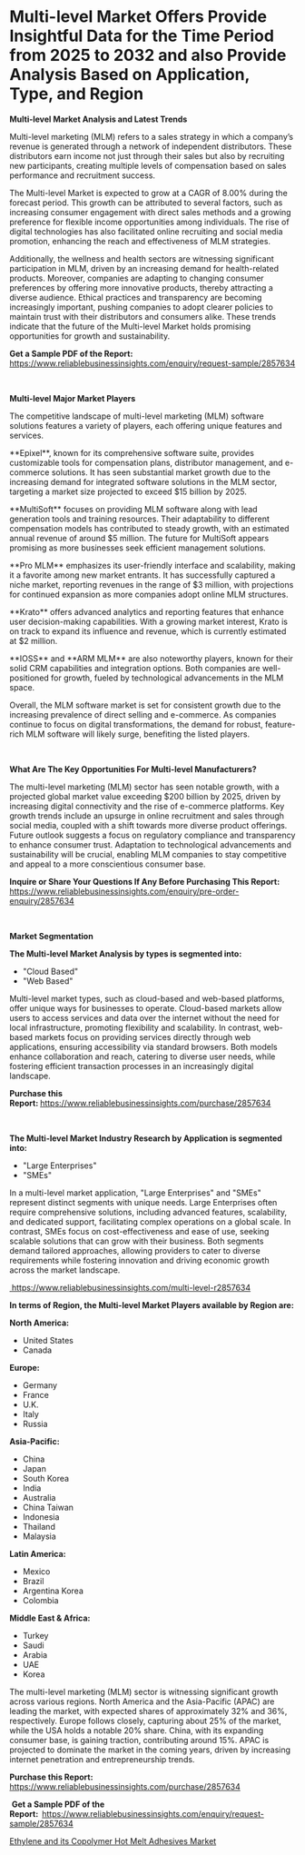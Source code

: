 <p><h1>Multi-level Market Offers Provide Insightful Data for the Time Period from 2025 to 2032 and also Provide Analysis Based on Application, Type, and Region</h1></p><p><strong>Multi-level Market Analysis and Latest Trends</strong></p>
<p><p>Multi-level marketing (MLM) refers to a sales strategy in which a company’s revenue is generated through a network of independent distributors. These distributors earn income not just through their sales but also by recruiting new participants, creating multiple levels of compensation based on sales performance and recruitment success.</p><p>The Multi-level Market is expected to grow at a CAGR of 8.00% during the forecast period. This growth can be attributed to several factors, such as increasing consumer engagement with direct sales methods and a growing preference for flexible income opportunities among individuals. The rise of digital technologies has also facilitated online recruiting and social media promotion, enhancing the reach and effectiveness of MLM strategies. </p><p>Additionally, the wellness and health sectors are witnessing significant participation in MLM, driven by an increasing demand for health-related products. Moreover, companies are adapting to changing consumer preferences by offering more innovative products, thereby attracting a diverse audience. Ethical practices and transparency are becoming increasingly important, pushing companies to adopt clearer policies to maintain trust with their distributors and consumers alike. These trends indicate that the future of the Multi-level Market holds promising opportunities for growth and sustainability.</p></p>
<p><strong>Get a Sample PDF of the Report:&nbsp;</strong> <a href="https://www.reliablebusinessinsights.com/enquiry/request-sample/2857634?utm_campaign=3113&utm_medium=2&utm_source=Github&utm_content=ia&utm_term=12032025&utm_id=multi-level">https://www.reliablebusinessinsights.com/enquiry/request-sample/2857634</a></p>
<p>&nbsp;</p>
<p><strong>Multi-level Major Market Players</strong></p>
<p><p>The competitive landscape of multi-level marketing (MLM) software solutions features a variety of players, each offering unique features and services. </p><p>**Epixel**, known for its comprehensive software suite, provides customizable tools for compensation plans, distributor management, and e-commerce solutions. It has seen substantial market growth due to the increasing demand for integrated software solutions in the MLM sector, targeting a market size projected to exceed $15 billion by 2025.</p><p>**MultiSoft** focuses on providing MLM software along with lead generation tools and training resources. Their adaptability to different compensation models has contributed to steady growth, with an estimated annual revenue of around $5 million. The future for MultiSoft appears promising as more businesses seek efficient management solutions.</p><p>**Pro MLM** emphasizes its user-friendly interface and scalability, making it a favorite among new market entrants. It has successfully captured a niche market, reporting revenues in the range of $3 million, with projections for continued expansion as more companies adopt online MLM structures.</p><p>**Krato** offers advanced analytics and reporting features that enhance user decision-making capabilities. With a growing market interest, Krato is on track to expand its influence and revenue, which is currently estimated at $2 million.</p><p>**IOSS** and **ARM MLM** are also noteworthy players, known for their solid CRM capabilities and integration options. Both companies are well-positioned for growth, fueled by technological advancements in the MLM space.</p><p>Overall, the MLM software market is set for consistent growth due to the increasing prevalence of direct selling and e-commerce. As companies continue to focus on digital transformations, the demand for robust, feature-rich MLM software will likely surge, benefiting the listed players.</p></p>
<p>&nbsp;</p>
<p><strong>What Are The Key Opportunities For Multi-level Manufacturers?</strong></p>
<p><p>The multi-level marketing (MLM) sector has seen notable growth, with a projected global market value exceeding $200 billion by 2025, driven by increasing digital connectivity and the rise of e-commerce platforms. Key growth trends include an upsurge in online recruitment and sales through social media, coupled with a shift towards more diverse product offerings. Future outlook suggests a focus on regulatory compliance and transparency to enhance consumer trust. Adaptation to technological advancements and sustainability will be crucial, enabling MLM companies to stay competitive and appeal to a more conscientious consumer base.</p></p>
<p><strong>Inquire or Share Your Questions If Any Before Purchasing This Report:</strong> <a href="https://www.reliablebusinessinsights.com/enquiry/pre-order-enquiry/2857634?utm_campaign=3113&utm_medium=2&utm_source=Github&utm_content=ia&utm_term=12032025&utm_id=multi-level">https://www.reliablebusinessinsights.com/enquiry/pre-order-enquiry/2857634</a></p>
<p>&nbsp;</p>
<p><strong>Market Segmentation</strong></p>
<p><strong>The Multi-level Market Analysis by types is segmented into:</strong></p>
<p><ul><li>"Cloud Based"</li><li>"Web Based"</li></ul></p>
<p><p>Multi-level market types, such as cloud-based and web-based platforms, offer unique ways for businesses to operate. Cloud-based markets allow users to access services and data over the internet without the need for local infrastructure, promoting flexibility and scalability. In contrast, web-based markets focus on providing services directly through web applications, ensuring accessibility via standard browsers. Both models enhance collaboration and reach, catering to diverse user needs, while fostering efficient transaction processes in an increasingly digital landscape.</p></p>
<p><strong>Purchase this Report:&nbsp;</strong><a href="https://www.reliablebusinessinsights.com/purchase/2857634?utm_campaign=3113&utm_medium=2&utm_source=Github&utm_content=ia&utm_term=12032025&utm_id=multi-level">https://www.reliablebusinessinsights.com/purchase/2857634</a></p>
<p>&nbsp;</p>
<p><strong>The Multi-level Market Industry Research by Application is segmented into:</strong></p>
<p><ul><li>"Large Enterprises"</li><li>"SMEs"</li></ul></p>
<p><p>In a multi-level market application, "Large Enterprises" and "SMEs" represent distinct segments with unique needs. Large Enterprises often require comprehensive solutions, including advanced features, scalability, and dedicated support, facilitating complex operations on a global scale. In contrast, SMEs focus on cost-effectiveness and ease of use, seeking scalable solutions that can grow with their business. Both segments demand tailored approaches, allowing providers to cater to diverse requirements while fostering innovation and driving economic growth across the market landscape.</p></p>
<p><a href="https://www.reliablebusinessinsights.com/multi-level-r2857634?utm_campaign=3113&utm_medium=2&utm_source=Github&utm_content=ia&utm_term=12032025&utm_id=multi-level">&nbsp;https://www.reliablebusinessinsights.com/multi-level-r2857634</a></p>
<p><strong>In terms of Region, the Multi-level Market Players available by Region are:</strong></p>
<p>
    <p> <strong> North America: </strong>
        <ul>
            <li>United States</li>
            <li>Canada</li>
        </ul>
        </p> 
    <p> <strong> Europe: </strong>
        <ul>
            <li>Germany</li>
            <li>France</li>
            <li>U.K.</li>
            <li>Italy</li>
            <li>Russia</li>
        </ul>
        </p> 
    <p> <strong> Asia-Pacific: </strong>
        <ul>
            <li>China</li>
            <li>Japan</li>
            <li>South Korea</li>
            <li>India</li>
            <li>Australia</li>
            <li>China Taiwan</li>
            <li>Indonesia</li>
            <li>Thailand</li>
            <li>Malaysia</li>
        </ul>
        </p> 
    <p> <strong> Latin America: </strong>
        <ul>
            <li>Mexico</li>
            <li>Brazil</li>
            <li>Argentina Korea</li>
            <li>Colombia</li>
        </ul>
        </p> 
    <p> <strong> Middle East & Africa: </strong>
        <ul>
            <li>Turkey</li>
            <li>Saudi</li>
            <li>Arabia</li>
            <li>UAE</li>
            <li>Korea</li>
        </ul>
    </p>
    </p>
<p><p>The multi-level marketing (MLM) sector is witnessing significant growth across various regions. North America and the Asia-Pacific (APAC) are leading the market, with expected shares of approximately 32% and 36%, respectively. Europe follows closely, capturing about 25% of the market, while the USA holds a notable 20% share. China, with its expanding consumer base, is gaining traction, contributing around 15%. APAC is projected to dominate the market in the coming years, driven by increasing internet penetration and entrepreneurship trends.</p></p>
<p><strong>Purchase this Report: </strong><a href="https://www.reliablebusinessinsights.com/purchase/2857634?utm_campaign=3113&utm_medium=2&utm_source=Github&utm_content=ia&utm_term=12032025&utm_id=multi-level">https://www.reliablebusinessinsights.com/purchase/2857634</a></p>
<p>&nbsp;<strong>Get a Sample PDF of the Report:&nbsp;&nbsp;</strong><a href="https://www.reliablebusinessinsights.com/enquiry/request-sample/2857634?utm_campaign=3113&utm_medium=2&utm_source=Github&utm_content=ia&utm_term=12032025&utm_id=multi-level">https://www.reliablebusinessinsights.com/enquiry/request-sample/2857634</a></p>
<p><strong></strong></p>
<p><p><a href="https://github.com/tornapruttuz/Market-Research-Report-List-1/blob/main/ethylene-and-its-copolymer-hot-melt-adhesives-market.md?utm_campaign=3113&utm_medium=2&utm_source=Github&utm_content=ia&utm_term=12032025&utm_id=multi-level">Ethylene and its Copolymer Hot Melt Adhesives Market</a></p></p>